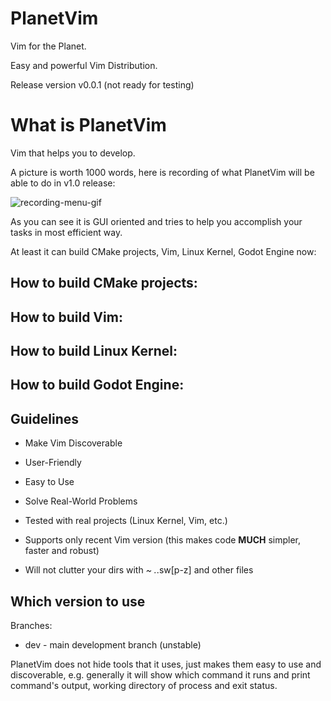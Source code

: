 # PlanetVim

Vim for the Planet.

Easy and powerful Vim Distribution.

Release version v0.0.1 (not ready for testing)

# What is PlanetVim

Vim that helps you to develop.

A picture is worth 1000 words, here is recording of what PlanetVim will be able to do in v1.0 release:

![recording-menu-gif](https://user-images.githubusercontent.com/391735/119239792-f293a300-bb7d-11eb-9ac0-1e7e8c3d86f7.gif)

As you can see it is GUI oriented and tries to help you accomplish your tasks in most efficient way.

At least it can build CMake projects, Vim, Linux Kernel, Godot Engine now:

## How to build CMake projects:

## How to build Vim:

## How to build Linux Kernel:

## How to build Godot Engine:

## Guidelines

* Make Vim Discoverable
* User-Friendly
* Easy to Use
* Solve Real-World Problems
* Tested with real projects (Linux Kernel, Vim, etc.)

* Supports only recent Vim version (this makes code **MUCH** simpler, faster and
robust)
* Will not clutter your dirs with *~ .*.sw[p-z] and other files

## Which version to use

Branches:
* dev - main development branch (unstable)

PlanetVim does not hide tools that it uses, just makes them easy to use and
discoverable, e.g. generally it will show which command it runs and print
command's output, working directory of process and exit status.
